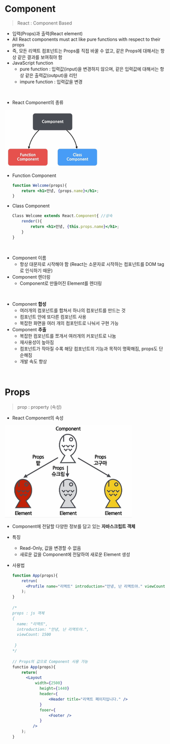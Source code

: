 # Component

> React : Component Based

- 입력(Props)과 출력(React element)
- All React components must act like pure functions with respect to their props
- 즉, 모든 리액트 컴포넌트는 Props를 직접 바꿀 수 없고, 같은 Props에 대해서는 항상 같은 결과를 보여줘야 함
- JavaScript function
  - pure function : 입력값(input)을 변경하지 않으며, 같은 입력값에 대해서는 항상 같은 출력값(output)을 리턴
  - impure function : 입력값을 변경


<br>

- React Component의 종류

<img src="../img/Component.jpg" style="width: 300px" />

<br>

- Function Component

  ```jsx
  function Welcome(props){
      return <h1>안녕, {props.name}</h1>;
  }
  ```

- Class Component

  ```jsx
  Class Welcome extends React.Component{ //상속
      render(){
          return <h1>안녕, {this.props.name}</h1>;
      }
  }
  ```

<br>

- Component 이름
  - 항상 대문자로 시작해야 함 (React는 소문자로 시작하는 컴포넌트를 DOM tag로 인식하기 때문)
- Component 렌더링
  - Component로 만들어진 Element를 렌더링



<br>

- Component **합성**
  - 여러개의 컴포넌트를 합쳐서 하나의 컴포넌트를 만드는 것
  - 컴포넌트 안에 또다른 컴포넌트 사용
  - 복잡한 화면을 여러 개의 컴포턴트로 나눠서 구현 가능
- Component **추출**
  - 복잡한 컴포넌트를 쪼개서 여러개의 커포넌트로 나눔
  - 재사용성이 높아짐
  - 컴포넌트가 작아질 수록 해당 컴포넌트의 기능과 목적이 명확해짐, props도 단순해짐
  - 개발 속도 향상



<br>

# Props

> prop : property (속성)

- React Component의 속성

<img src="../img/Component_Props.jpg" style="width: 400px"/>



- Component에 전달할 다양한 정보를 담고 있는 **자바스크립트 객체**

- 특징

  - Read-Only, 값을 변경할 수 없음
  - 새로운 값을 Component에 전달하여 새로운 Element 생성

- 사용법

  ```jsx
  function App(props){
      retrun(
      	<Profile name="리액트" introduction="안녕, 난 리액트야." viewCount={1500} />
      );
  }
  
  /*
  props : js 객체
  {
  	name: "리액트",
  	introduction: "안녕, 난 리액트야.",
  	viewCount: 1500
  	
   }
  */
  
  // Props의 값으로 Component 사용 가능
  functio App(props){
      return(
      	<Layout
           	width={2500}
              height={1440}
              header={
                  <Header title="리액트 페이지입니다." />
              }
              fooer={
                  <Footer />
              }
           />
      );
  }
  
  ```

  
